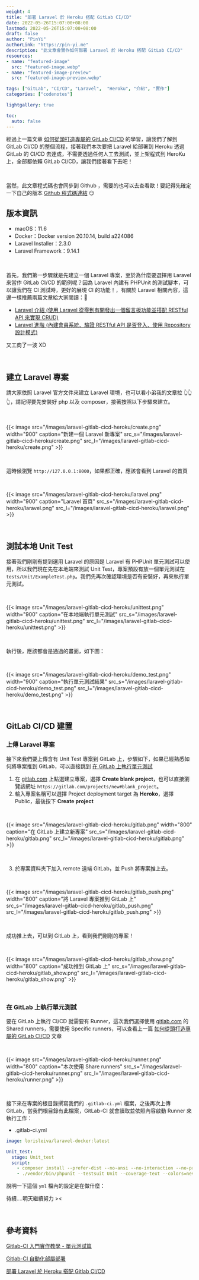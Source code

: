 ```yaml
---
weight: 4
title: "部署 Laravel 於 Heroku 搭配 GitLab CI/CD"
date: 2022-05-26T15:07:00+08:00
lastmod: 2022-05-26T15:07:00+08:00
draft: false
author: "PinYi"
authorLink: "https://pin-yi.me"
description: "此文章會實作如何部署 Laravel 於 Heroku 搭配 GitLab CI/CD"
resources:
- name: "featured-image"
  src: "featured-image.webp"
- name: "featured-image-preview"
  src: "featured-image-preview.webp"

tags: ["GitLab", "CI/CD", "Laravel",  "Heroku", "介紹", "實作"]
categories: ["codenotes"]

lightgallery: true

toc:
  auto: false
---
```


經過上一篇文章 [如何從頭打造專屬的 GitLab CI/CD](https://pin-yi.me/gitlab-cicd/) 的學習，讓我們了解到 GitLab CI/CD 的整個流程，接著我們本次要把 Laravel 給部署到 Heroku 透過 GitLab 的 CI/CD 去達成，不需要透過任何人工去測試，並上架程式到 HeroKu 上，全部都依賴 GitLab CI/CD，讓我們接著看下去吧！

<br>

當然，此文章程式碼也會同步到 Github ，需要的也可以去查看歐！要記得先確定一下自己的版本 [Github 程式碼連結](https://github.com/880831ian/Laravel-GitLab-CICD-Heroku) 😏

## 版本資訊

* macOS：11.6
* Docker：Docker version 20.10.14, build a224086
* Laravel Installer：2.3.0 
* Laravel Framework：9.14.1

<br>

首先，我們第一步驟就是先建立一個 Laravel 專案，至於為什麼要選擇用 Laravel 來當作 GitLab CI/CD 的範例呢？因為 Laravel 內建有 PHPUnit 的測試腳本，可以讓我們在 CI 測試時，更好的展現 CI 的功能！，有關於 Laravel 相關內容，這邊一樣推薦兩篇文章給大家閱讀：🤣

* [Laravel 介紹 (使用 Laravel 從零到有開發出一個留言板功能並搭配 RESTful API 來實現 CRUD)](https://pin-yi.me/laravel/)
* [Laravel 進階 (內建會員系統、驗證 RESTful API 是否登入、使用 Repository 設計模式)](https://pin-yi.me/laravel-advanced/)

又工商了一波 XD

<br>

## 建立 Laravel 專案

請大家依照 Laravel 官方文件來建立 Laravel 環境，也可以看小弟我的文章拉 👆👆👆，請記得要先安裝好 php 以及 composer，接著按照以下步驟來建立。

<br>

{{< image src="/images/laravel-gitlab-cicd-heroku/create.png"  width="900" caption="新建一個 Laravel 新專案" src_s="/images/laravel-gitlab-cicd-heroku/create.png" src_l="/images/laravel-gitlab-cicd-heroku/create.png" >}}

<br>

這時候瀏覽 `http://127.0.0.1:8000`，如果都正確，應該會看到 Laravel 的首頁

<br>

{{< image src="/images/laravel-gitlab-cicd-heroku/laravel.png"  width="900" caption="Laravel 首頁" src_s="/images/laravel-gitlab-cicd-heroku/laravel.png" src_l="/images/laravel-gitlab-cicd-heroku/laravel.png" >}}

<br>

## 測試本地 Unit Test

接著我們剛剛有提到選用 Laravel 的原因是 Laravel 有 PHPUnit 單元測試可以使用，所以我們現在先在本地端來測試 Unit Test，專案預設有放一個單元測試在 `tests/Unit/ExampleTest.php`。我們先再次確認環境是否有安裝好，再來執行單元測試。

<br>

{{< image src="/images/laravel-gitlab-cicd-heroku/unittest.png"  width="900" caption="在本地端執行單元測試" src_s="/images/laravel-gitlab-cicd-heroku/unittest.png" src_l="/images/laravel-gitlab-cicd-heroku/unittest.png" >}}

<br>

執行後，應該都會是通過的畫面，如下圖：

<br>

{{< image src="/images/laravel-gitlab-cicd-heroku/demo_test.png"  width="900" caption="執行單元測試結果" src_s="/images/laravel-gitlab-cicd-heroku/demo_test.png" src_l="/images/laravel-gitlab-cicd-heroku/demo_test.png" >}}

<br>

## GitLab CI/CD 建置

### 上傳 Laravel 專案

接下來我們要上傳含有 Unit Test 專案到 GitLab 上，步驟如下，如果已經熟悉如何將專案推到 GitLab，可以直接跳到 [在 GitLab 上執行單元測試](#在-gitlab-上執行單元測試)

1. 在 [gitlab.com](https://gitlab.com) 上點選建立專案，選擇 **Create blank project**，也可以直接瀏覽該網址 `https://gitlab.com/projects/new#blank_project`。
2.   輸入專案名稱可以選擇 Project deployment target 為 **Heroko**，選擇 Public，最後按下 **Create project**

<br>

{{< image src="/images/laravel-gitlab-cicd-heroku/gitlab.png"  width="800" caption="在 GitLab 上建立新專案" src_s="/images/laravel-gitlab-cicd-heroku/gitlab.png" src_l="/images/laravel-gitlab-cicd-heroku/gitlab.png" >}}

<br>

3. 於專案資料夾下加入 remote 遠端 GitLab，並 Push 將專案推上去。

<br>

{{< image src="/images/laravel-gitlab-cicd-heroku/gitlab_push.png"  width="800" caption="將 Laravel 專案推到 GitLab 上" src_s="/images/laravel-gitlab-cicd-heroku/gitlab_push.png" src_l="/images/laravel-gitlab-cicd-heroku/gitlab_push.png" >}}

<br>

成功推上去，可以到 GitLab 上，看到我們剛剛的專案！

<br>

{{< image src="/images/laravel-gitlab-cicd-heroku/gitlab_show.png"  width="800" caption="成功推到 GitLab 上" src_s="/images/laravel-gitlab-cicd-heroku/gitlab_show.png" src_l="/images/laravel-gitlab-cicd-heroku/gitlab_show.png" >}}

<br>

### 在 GitLab 上執行單元測試

要在 GitLab 上執行 CI/CD 就需要有 Runner，這次我們選擇使用 [gitlab.com](https://gitlab.com) 的 Shared runners，需要使用 Specific runners，可以查看上一篇 [如何從頭打造專屬的 GitLab CI/CD](https://pin-yi.me/gitlab-cicd/#%E8%87%AA%E6%9E%B6-runner-specific-runners) 文章

<br>

{{< image src="/images/laravel-gitlab-cicd-heroku/runner.png"  width="800" caption="本次使用 Share runners" src_s="/images/laravel-gitlab-cicd-heroku/runner.png" src_l="/images/laravel-gitlab-cicd-heroku/runner.png" >}}

<br>

接下來在專案的根目錄撰寫我們的 `.gitlab-ci.yml` 檔案，之後再次上傳 GitLab，當我們根目錄有此檔案，GitLab-CI 就會讀取並依照內容啟動 Runner 來執行工作：

* .gitlab-ci.yml
```yml
image: lorisleiva/laravel-docker:latest

Unit_test:
  stage: Unit_test
  script:
    - composer install --prefer-dist --no-ansi --no-interaction --no-progress --no-scripts
    - ./vendor/bin/phpunit --testsuit Unit --coverage-text --colors=never
```
說明一下這個 `yml` 檔內的設定是在做什麼：

待續....明天繼續努力 >< 


<br>

## 參考資料

[Gitlab-CI 入門實作教學 - 單元測試篇](https://nick-chen.medium.com/gitlab-ci-%E5%85%A5%E9%96%80%E7%AD%86%E8%A8%98-%E5%96%AE%E5%85%83%E6%B8%AC%E8%A9%A6%E7%AF%87-156455e2ad9f)

[Gitlab-CI 自動化部屬部署](https://medium.com/@nick03008/%E6%95%99%E5%AD%B8-gitlab-ci-%E5%85%A5%E9%96%80%E5%AF%A6%E4%BD%9C-%E8%87%AA%E5%8B%95%E5%8C%96%E9%83%A8%E7%BD%B2%E7%AF%87-ci-cd-%E7%B3%BB%E5%88%97%E5%88%86%E4%BA%AB%E6%96%87-cbb5100a73d4)

[部署 Laravel 於 Heroku 搭配 Gitlab CI/CD](https://medium.com/@vip131430g/%E9%83%A8%E7%BD%B2-laravel-%E6%96%BC-heroku-%E6%90%AD%E9%85%8D-gitlab-ci-cd-6d59a66aebdb)
